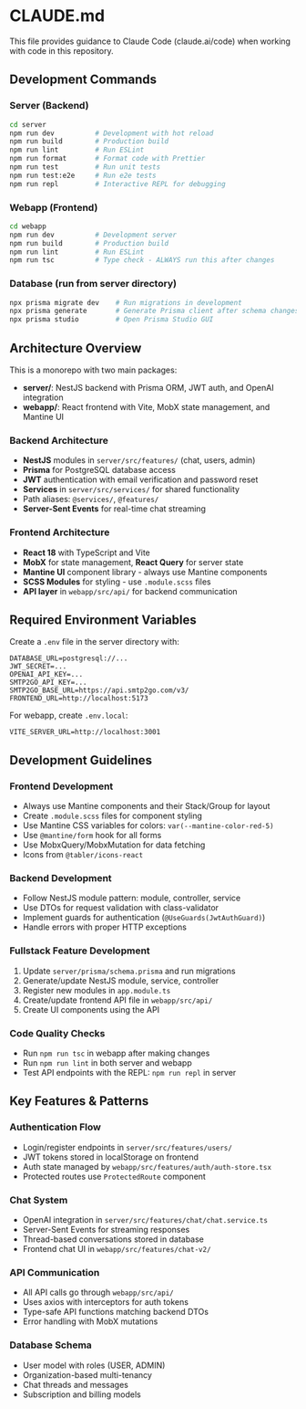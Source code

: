 # CLAUDE.md

This file provides guidance to Claude Code (claude.ai/code) when working with code in this repository.

## Development Commands

### Server (Backend)
```bash
cd server
npm run dev          # Development with hot reload
npm run build        # Production build
npm run lint         # Run ESLint
npm run format       # Format code with Prettier
npm run test         # Run unit tests
npm run test:e2e     # Run e2e tests
npm run repl         # Interactive REPL for debugging
```

### Webapp (Frontend)
```bash
cd webapp
npm run dev          # Development server
npm run build        # Production build
npm run lint         # Run ESLint
npm run tsc          # Type check - ALWAYS run this after changes
```

### Database (run from server directory)
```bash
npx prisma migrate dev    # Run migrations in development
npx prisma generate       # Generate Prisma client after schema changes
npx prisma studio         # Open Prisma Studio GUI
```

## Architecture Overview

This is a monorepo with two main packages:
- **server/**: NestJS backend with Prisma ORM, JWT auth, and OpenAI integration
- **webapp/**: React frontend with Vite, MobX state management, and Mantine UI

### Backend Architecture
- **NestJS** modules in `server/src/features/` (chat, users, admin)
- **Prisma** for PostgreSQL database access
- **JWT** authentication with email verification and password reset
- **Services** in `server/src/services/` for shared functionality
- Path aliases: `@services/`, `@features/`
- **Server-Sent Events** for real-time chat streaming

### Frontend Architecture
- **React 18** with TypeScript and Vite
- **MobX** for state management, **React Query** for server state
- **Mantine UI** component library - always use Mantine components
- **SCSS Modules** for styling - use `.module.scss` files
- **API layer** in `webapp/src/api/` for backend communication

## Required Environment Variables

Create a `.env` file in the server directory with:
```
DATABASE_URL=postgresql://...
JWT_SECRET=...
OPENAI_API_KEY=...
SMTP2GO_API_KEY=...
SMTP2GO_BASE_URL=https://api.smtp2go.com/v3/
FRONTEND_URL=http://localhost:5173
```

For webapp, create `.env.local`:
```
VITE_SERVER_URL=http://localhost:3001
```

## Development Guidelines

### Frontend Development
- Always use Mantine components and their Stack/Group for layout
- Create `.module.scss` files for component styling
- Use Mantine CSS variables for colors: `var(--mantine-color-red-5)`
- Use `@mantine/form` hook for all forms
- Use MobxQuery/MobxMutation for data fetching
- Icons from `@tabler/icons-react`

### Backend Development
- Follow NestJS module pattern: module, controller, service
- Use DTOs for request validation with class-validator
- Implement guards for authentication (`@UseGuards(JwtAuthGuard)`)
- Handle errors with proper HTTP exceptions

### Fullstack Feature Development
1. Update `server/prisma/schema.prisma` and run migrations
2. Generate/update NestJS module, service, controller
3. Register new modules in `app.module.ts`
4. Create/update frontend API file in `webapp/src/api/`
5. Create UI components using the API

### Code Quality Checks
- Run `npm run tsc` in webapp after making changes
- Run `npm run lint` in both server and webapp
- Test API endpoints with the REPL: `npm run repl` in server

## Key Features & Patterns

### Authentication Flow
- Login/register endpoints in `server/src/features/users/`
- JWT tokens stored in localStorage on frontend
- Auth state managed by `webapp/src/features/auth/auth-store.tsx`
- Protected routes use `ProtectedRoute` component

### Chat System
- OpenAI integration in `server/src/features/chat/chat.service.ts`
- Server-Sent Events for streaming responses
- Thread-based conversations stored in database
- Frontend chat UI in `webapp/src/features/chat-v2/`

### API Communication
- All API calls go through `webapp/src/api/`
- Uses axios with interceptors for auth tokens
- Type-safe API functions matching backend DTOs
- Error handling with MobX mutations

### Database Schema
- User model with roles (USER, ADMIN)
- Organization-based multi-tenancy
- Chat threads and messages
- Subscription and billing models